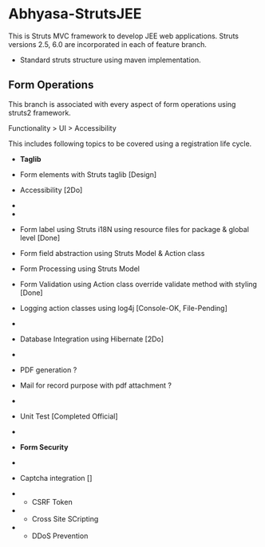 # Abhyasa-StrutsJEE
This is Struts MVC framework to develop JEE web applications. Struts versions 2.5, 6.0 are incorporated in each of feature branch. 

* Standard struts structure using maven implementation.

## Form Operations
This branch is associated with every aspect of form operations using struts2 framework.

Functionality > UI > Accessibility

This includes following topics to be covered using a registration life cycle.

* **Taglib**
* Form elements with Struts taglib [Design]
* Accessibility [2Do]
* 
* 
* Form label using Struts i18N using resource files for package & global level [Done]
* Form field abstraction using Struts Model & Action class
* Form Processing using Struts Model
* Form Validation using Action class override validate method with styling	[Done]
* Logging action classes using log4j [Console-OK, File-Pending]

* 
* Database Integration using Hibernate [2Do]
* 
* PDF generation ?
* Mail for record purpose with pdf attachment ?
* 
* Unit Test [Completed Official]
*
* **Form Security**
* 
* Captcha integration []
* - CSRF Token
* - Cross Site SCripting
* - DDoS Prevention